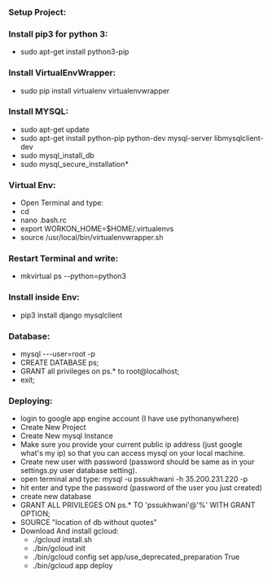 ### Setup Project: ###

### Install pip3 for python 3: ###
* sudo apt-get install python3-pip

### Install VirtualEnvWrapper: ###
* sudo pip install virtualenv virtualenvwrapper

### Install MYSQL: ###
* sudo apt-get update
* sudo apt-get install python-pip python-dev mysql-server libmysqlclient-dev
* sudo mysql_install_db
* sudo mysql_secure_installation*

### Virtual Env: ###
* Open Terminal and type:
* cd
* nano .bash.rc
* export WORKON_HOME=$HOME/.virtualenvs
* source /usr/local/bin/virtualenvwrapper.sh

### Restart Terminal and write: ###
* mkvirtual ps --python=python3

### Install inside Env: ###
* pip3 install django mysqlclient

### Database: ###
* mysql ---user=root -p
* CREATE DATABASE ps;
* GRANT all privileges on ps.* to root@localhost;
* exit;

### Deploying: ###
* login to google app engine account (I have use pythonanywhere)
* Create New Project
* Create New mysql Instance
* Make sure you provide your current public ip address (just google what's my ip) so that you can access mysql on your local machine.
* Create new user with password (password should be same as in your settings.py user database setting).
* open terminal and type: mysql -u pssukhwani -h 35.200.231.220 -p
* hit enter and type the password (password of the user you just created)
* create new database
* GRANT ALL PRIVILEGES ON ps.* TO 'pssukhwani'@'%' WITH GRANT OPTION;
* SOURCE "location of db without quotes"
* Download And install gcloud:
    * ./gcloud install.sh
    * ./bin/gcloud init
    * ./bin/gcloud config set app/use_deprecated_preparation True
    * ./bin/gcloud app deploy

